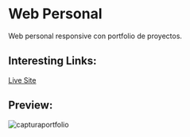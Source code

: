 # Web Personal
Web personal responsive con portfolio de proyectos.<br>

<h2>Interesting Links:</h2>
<a target="_blank" href="https://alejandroochandodev.github.io/web-personal/">Live Site</a><br>

<h2>Preview:</h2>

![capturaportfolio](https://github.com/alejandroochandodev/web-personal/assets/129302754/11a18ad5-e4ee-4f37-b911-5711bfaf3163)




